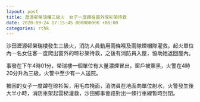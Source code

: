 ```yaml
---
layout: post
title: 瀝源邨榮瑞樓三級火　女子一度蹲在窗外晾衫架待救
date: 2020-09-24 17:15:45.000000000 +08:00
categories: rthk
---
```


沙田瀝源邨榮瑞樓發生三級火，消防人員動用兩條喉及兩隊煙帽隊灌救。起火單位內一名女住客一度爬出窗外的晾衫架待救，之後有消防員入屋，協助她返回屋內。

事發在下午4時01分，榮瑞樓一個單位有大量濃煙冒出，窗戶被熏黑，火警在4時20分升為三級，火警中至少有一人送院。

被困的女子一度蹲在晾衫架，用毛巾掩面，消防員在地面向單位射水，火警發生後大半小時，消防車架起雲梯灌救，沙田鄉事會路對出一條行車線暫時封閉。
